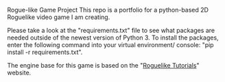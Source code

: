 Rogue-like Game Project
This repo is a portfolio for a python-based 2D Roguelike video game I am creating.

Please take a look at the "requirements.txt" file to see what packages are needed outside of the
newest version of Python 3. To install the packages, enter the following command into your
virtual environment/ console: "pip install -r requirements.txt".

The engine base for this game is based on the "[Roguelike Tutorials](https://rogueliketutorials.com/)" website.
